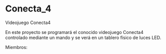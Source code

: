 # Conecta_4
Videojuego Conecta4

En este proyecto se programará el conocido videojuego Conecta4 controlado mediante un mando y se verá en un tablero físico de luces LED.

Miembros:



